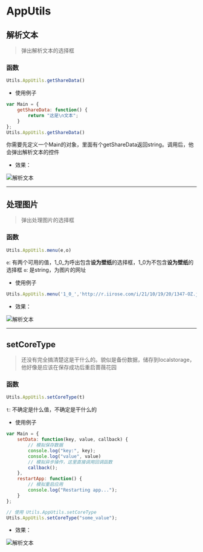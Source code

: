 # AppUtils

## 解析文本

> 弹出解析文本的选择框

### 函数

```javascript
Utils.AppUtils.getShareData()
```

- 使用例子

```javascript
var Main = {
    getShareData: function() {
        return "这是\n文本";
    }
};
Utils.AppUtils.getShareData()
```

你需要先定义一个Main的对象，里面有个getShareData返回string。调用后，他会弹出解析文本的控件

- 效果：

![解析文本](https://static.codemao.cn/i/24/4/17/17/5120-ZA.png)

---

## 处理图片

> 弹出处理图片的选择框

### 函数

```javascript
Utils.AppUtils.menu(e,o)
```

```e```: 有两个可用的值，1_0_为呼出包含**设为壁纸**的选择框，1_0为不包含**设为壁纸**的选择框
```o```: 是string，为图片的网址

- 使用例子

```javascript
Utils.AppUtils.menu('1_0_','http://r.iirose.com/i/21/10/19/20/1347-OZ.jpg#e')
```

- 效果：

![解析文本](https://static.codemao.cn/i/24/4/17/21/3947-ZD.png)

---

## setCoreType

> 还没有完全搞清楚这是干什么的。貌似是备份数据，储存到localstorage，他好像是应该在保存成功后重启蔷薇花园

### 函数

```javascript
Utils.AppUtils.setCoreType(t)
```

```t```: 不确定是什么值，不确定是干什么的

- 使用例子

```javascript
var Main = {
    setData: function(key, value, callback) {
        // 模拟保存数据
        console.log("key:", key);
        console.log("value", value)
        // 模拟异步操作，这里直接调用回调函数
        callback();
    },
    restartApp: function() {
        // 模拟重启应用
        console.log("Restarting app...");
    }
};

// 使用 Utils.AppUtils.setCoreType
Utils.AppUtils.setCoreType("some_value");
```

- 效果：

![解析文本](http://r.iirose.com/i/24/4/17/22/1653-D8.png)